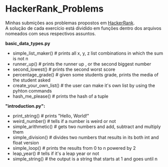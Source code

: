 # HackerRank_Problems
Minhas submições aos problemas propostos em [HackerRank](https://www.hackerrank.com/dashboard).\
A solução de cada exercício está dividido em funções dentro dos arquivos nomeados com seus respectivos assuntos.

**basic_data_types.py**
  - simple_list_maker() # prints all x, y, z list combinations in which the sum is not n
  - runner_up() # prints the runner up , or the second biggest number
  - second_lowest() # prints the second worst score
  - percentage_grade() # given some students grade, prints the media of the student asked
  - create_your_own_list() # the user can make it's own list by using the pyhton commands
  - hash_me_please() # prints the hash of a tuple

**"introduction.py":**  
  - print_string() # prints "Hello, World!"  
  - weird_number() # tells if a number is weird or not  
  - simple_arithmetic() # gets two numbers and add, subtract and multiply them  
  - simple_division() # divides two numbers that results in its both int and float version 
  - simple_loop() # prints the results from 0 to n powered by 2  
  - leap_year() # tells if it's a leap year or not  
  - simple_string() # the output is a string that starts at 1 and goes until n  
